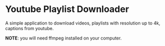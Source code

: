 # Youtube Playlist Downloader
 
A simple application to download videos, playlists with resolution up to 4k, captions from youtube. 

**NOTE**: you will need ffmpeg installed on your computer.
